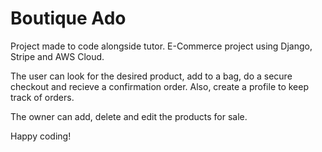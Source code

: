 # Boutique Ado

Project made to code alongside tutor.
E-Commerce project using Django, Stripe and AWS Cloud.

The user can look for the desired product, add to a bag, do a secure checkout and recieve a confirmation order.
Also, create a profile to keep track of orders.

The owner can add, delete and edit the products for sale.

Happy coding!

